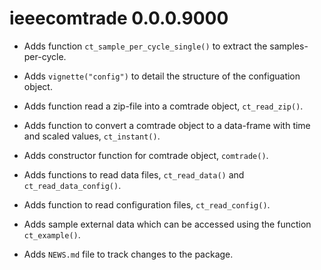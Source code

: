 # ieeecomtrade 0.0.0.9000

* Adds function `ct_sample_per_cycle_single()` to extract the samples-per-cycle.

* Adds `vignette("config")` to detail the structure of the configuation object.

* Adds function read a zip-file into a comtrade object, `ct_read_zip()`.

* Adds function to convert a comtrade object to a data-frame with time and scaled values, `ct_instant()`. 

* Adds constructor function for comtrade object, `comtrade()`.

* Adds functions to read data files, `ct_read_data()` and `ct_read_data_config()`. 

* Adds function to read configuration files, `ct_read_config()`.

* Adds sample external data which can be accessed using the function `ct_example()`.

* Adds `NEWS.md` file to track changes to the package.



